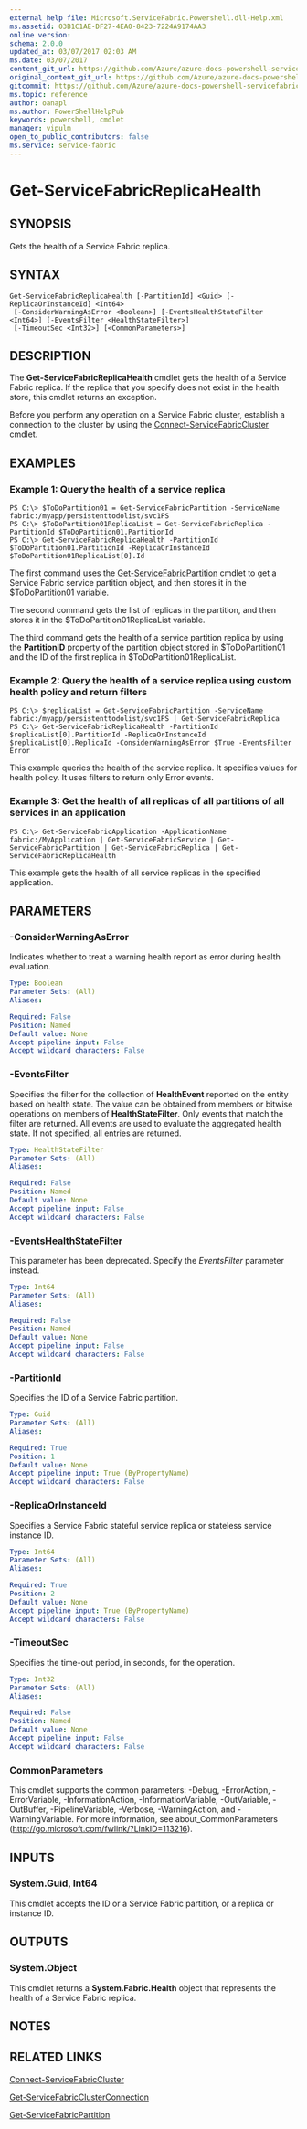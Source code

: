 ```yaml
---
external help file: Microsoft.ServiceFabric.Powershell.dll-Help.xml
ms.assetid: 03B1C1AE-DF27-4EA0-8423-7224A9174AA3
online version:
schema: 2.0.0
updated_at: 03/07/2017 02:03 AM
ms.date: 03/07/2017
content_git_url: https://github.com/Azure/azure-docs-powershell-servicefabric/blob/Graham71141/Service-Fabric-cmdlets/ServiceFabric/vlatest/Get-ServiceFabricReplicaHealth.md
original_content_git_url: https://github.com/Azure/azure-docs-powershell-servicefabric/blob/Graham71141/Service-Fabric-cmdlets/ServiceFabric/vlatest/Get-ServiceFabricReplicaHealth.md
gitcommit: https://github.com/Azure/azure-docs-powershell-servicefabric/blob/c9918e862685779553206b72ba4d711a6f2e8375
ms.topic: reference
author: oanapl
ms.author: PowerShellHelpPub
keywords: powershell, cmdlet
manager: vipulm
open_to_public_contributors: false
ms.service: service-fabric
---
```


# Get-ServiceFabricReplicaHealth

## SYNOPSIS
Gets the health of a Service Fabric replica.

## SYNTAX

```
Get-ServiceFabricReplicaHealth [-PartitionId] <Guid> [-ReplicaOrInstanceId] <Int64>
 [-ConsiderWarningAsError <Boolean>] [-EventsHealthStateFilter <Int64>] [-EventsFilter <HealthStateFilter>]
 [-TimeoutSec <Int32>] [<CommonParameters>]
```

## DESCRIPTION
The **Get-ServiceFabricReplicaHealth** cmdlet gets the health of a Service Fabric replica.
If the replica that you specify does not exist in the health store, this cmdlet returns an exception.

Before you perform any operation on a Service Fabric cluster, establish a connection to the cluster by using the [Connect-ServiceFabricCluster](./Connect-ServiceFabricCluster.md) cmdlet.

## EXAMPLES

### Example 1: Query the health of a service replica
```
PS C:\> $ToDoPartition01 = Get-ServiceFabricPartition -ServiceName fabric:/myapp/persistenttodolist/svc1PS
PS C:\> $ToDoPartition01ReplicaList = Get-ServiceFabricReplica -PartitionId $ToDoPartition01.PartitionId
PS C:\> Get-ServiceFabricReplicaHealth -PartitionId $ToDoPartition01.PartitionId -ReplicaOrInstanceId $ToDoPartition01ReplicaList[0].Id
```

The first command uses the [Get-ServiceFabricPartition](./Get-ServiceFabricPartition.md) cmdlet to get a Service Fabric service partition object, and then stores it in the $ToDoPartition01 variable.

The second command gets the list of replicas in the partition, and then stores it in the $ToDoPartition01ReplicaList variable.

The third command gets the health of a service partition replica by using the **PartitionID** property of the partition object stored in $ToDoPartition01 and the ID of the first replica in $ToDoPartition01ReplicaList.

### Example 2: Query the health of a service replica using custom health policy and return filters
```
PS C:\> $replicaList = Get-ServiceFabricPartition -ServiceName fabric:/myapp/persistenttodolist/svc1PS | Get-ServiceFabricReplica
PS C:\> Get-ServiceFabricReplicaHealth -PartitionId $replicaList[0].PartitionId -ReplicaOrInstanceId $replicaList[0].ReplicaId -ConsiderWarningAsError $True -EventsFilter Error
```

This example queries the health of the service replica.
It specifies values for health policy.
It uses filters to return only Error events.

### Example 3: Get the health of all replicas of all partitions of all services in an application
```
PS C:\> Get-ServiceFabricApplication -ApplicationName fabric:/MyApplication | Get-ServiceFabricService | Get-ServiceFabricPartition | Get-ServiceFabricReplica | Get-ServiceFabricReplicaHealth
```

This example gets the health of all service replicas in the specified application.

## PARAMETERS

### -ConsiderWarningAsError
Indicates whether to treat a warning health report as error during health evaluation.

```yaml
Type: Boolean
Parameter Sets: (All)
Aliases: 

Required: False
Position: Named
Default value: None
Accept pipeline input: False
Accept wildcard characters: False
```

### -EventsFilter
Specifies the filter for the collection of **HealthEvent** reported on the entity based on health state.
The value can be obtained from members or bitwise operations on members of **HealthStateFilter**.
Only events that match the filter are returned.
All events are used to evaluate the aggregated health state.
If not specified, all entries are returned.

```yaml
Type: HealthStateFilter
Parameter Sets: (All)
Aliases: 

Required: False
Position: Named
Default value: None
Accept pipeline input: False
Accept wildcard characters: False
```

### -EventsHealthStateFilter
This parameter has been deprecated.
Specify the *EventsFilter* parameter instead.

```yaml
Type: Int64
Parameter Sets: (All)
Aliases: 

Required: False
Position: Named
Default value: None
Accept pipeline input: False
Accept wildcard characters: False
```

### -PartitionId
Specifies the ID of a Service Fabric partition.

```yaml
Type: Guid
Parameter Sets: (All)
Aliases: 

Required: True
Position: 1
Default value: None
Accept pipeline input: True (ByPropertyName)
Accept wildcard characters: False
```

### -ReplicaOrInstanceId
Specifies a Service Fabric stateful service replica or stateless service instance ID.

```yaml
Type: Int64
Parameter Sets: (All)
Aliases: 

Required: True
Position: 2
Default value: None
Accept pipeline input: True (ByPropertyName)
Accept wildcard characters: False
```

### -TimeoutSec
Specifies the time-out period, in seconds, for the operation.

```yaml
Type: Int32
Parameter Sets: (All)
Aliases: 

Required: False
Position: Named
Default value: None
Accept pipeline input: False
Accept wildcard characters: False
```

### CommonParameters
This cmdlet supports the common parameters: -Debug, -ErrorAction, -ErrorVariable, -InformationAction, -InformationVariable, -OutVariable, -OutBuffer, -PipelineVariable, -Verbose, -WarningAction, and -WarningVariable. For more information, see about_CommonParameters (http://go.microsoft.com/fwlink/?LinkID=113216).

## INPUTS

### System.Guid, Int64
This cmdlet accepts the ID or a Service Fabric partition, or a replica or instance ID.

## OUTPUTS

### System.Object
This cmdlet returns a **System.Fabric.Health** object that represents the health of a Service Fabric replica.

## NOTES

## RELATED LINKS

[Connect-ServiceFabricCluster](./Connect-ServiceFabricCluster.md)

[Get-ServiceFabricClusterConnection](./Get-ServiceFabricClusterConnection.md)

[Get-ServiceFabricPartition](./Get-ServiceFabricPartition.md)
